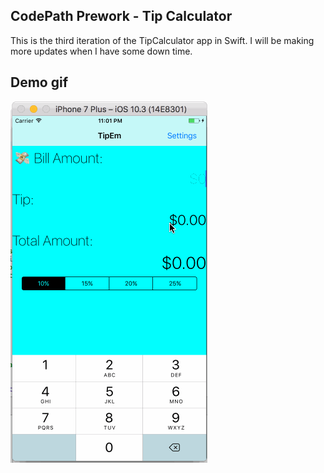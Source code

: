 ## CodePath Prework - Tip Calculator 

This is the third iteration of the TipCalculator app in Swift. I will be making more updates when I have some down time.

## Demo gif 

![demo gif](demo.gif)
